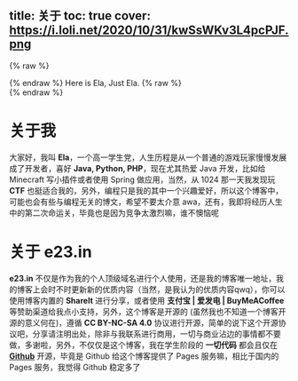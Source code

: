 title: 关于
toc: true
cover: https://i.loli.net/2020/10/31/kwSsWKv3L4pcPJF.png
---

{% raw %}<div class="notification is-info">{% endraw %}
<i class="fas fa-home"></i> Here is Ela, Just Ela.
{% raw %}</div>{% endraw %}

# 关于我

大家好，我叫 **Ela**，一个高一学生党，人生历程是从一个普通的游戏玩家慢慢发展成了开发者，喜好 **Java, Python, PHP**，现在尤其热爱 Java 开发，比如给 Minecraft 写小插件或者使用 Spring 做应用，当然，从 1024 那一天我发现玩 **CTF** 也挺适合我的，另外，编程只是我的其中一个兴趣爱好，所以这个博客中，可能也会有些与编程无关的博文，希望不要太介意 awa，还有，我即将经历人生中的第二次命运关，毕竟也是因为竞争太激烈嘛，谁不懊恼呢

# 关于 **e23.in**

**e23.in** 不仅是作为我的个人顶级域名进行个人使用，还是我的博客唯一地址，我的博客上会时不时更新新的优质内容（当然，是我认为的优质内容qwq），你可以使用博客内置的 **ShareIt** 进行分享，或者使用 **支付宝 | 爱发电 | BuyMeACoffee** 等赞助渠道给我点小支持，另外，这个博客是开源的 (虽然我也不知道一个博客开源的意义何在)，遵循 **CC BY-NC-SA 4.0** 协议进行开源，简单的说下这个开源协议吧，分享请注明出处，除非与我联系进行商用，一切与商业沾边的事情都不要做，多谢啦，另外，不仅仅是这个博客，我在学生阶段的 **一切代码** 都会且仅在 **[Github](https://github.com/ElaBosak233)** 开源，毕竟是 Github 给这个博客提供了 Pages 服务嘛，相比于国内的 Pages 服务，我觉得 Github 稳定多了